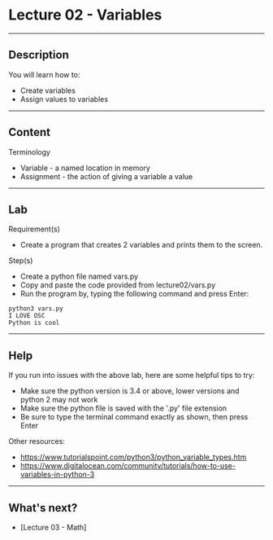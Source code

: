 # Lecture 02 - Variables

--------------------
Description
-------------------- 
You will learn how to:
* Create variables
* Assign values to variables

--------------------
Content
-------------------- 

Terminology
* Variable - a named location in memory
* Assignment - the action of giving a variable a value 

--------------------
Lab
-------------------- 

Requirement(s)
* Create a program that creates 2 variables and prints them to the screen.

Step(s)
 
* Create a python file named vars.py
* Copy and paste the code provided from lecture02/vars.py
* Run the program by, typing the following command and press Enter:
```
python3 vars.py
I LOVE OSC
Python is cool
```

--------------------
Help
-------------------- 

If you run into issues with the above lab, here are some helpful tips to try:
* Make sure the python version is 3.4 or above, lower versions and python 2 may not work
* Make sure the python file is saved with the '.py' file extension
* Be sure to type the terminal command exactly as shown, then press Enter

Other resources:


* https://www.tutorialspoint.com/python3/python_variable_types.htm
* https://www.digitalocean.com/community/tutorials/how-to-use-variables-in-python-3

--------------------
What's next?
--------------------

* [Lecture 03 - Math]